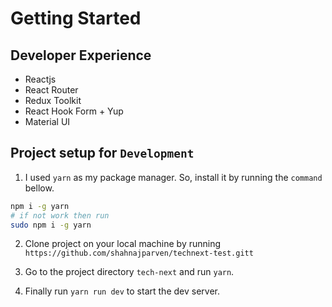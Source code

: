 # Getting Started

## Developer Experience

- Reactjs
- React Router
- Redux Toolkit
- React Hook Form + Yup
- Material UI

## Project setup for `Development`

1. I used `yarn` as my package manager. So, install it by running the `command` bellow.

```bash
npm i -g yarn
# if not work then run
sudo npm i -g yarn
```

2. Clone project on your local machine by running `https://github.com/shahnajparven/technext-test.gitt`

3. Go to the project directory `tech-next` and run `yarn`.

4. Finally run `yarn run dev` to start the dev server.

